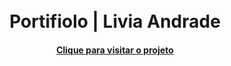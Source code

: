 <h1 align="center"> 
    <br> Portifiolo | Livia Andrade
</h1>

<h4 align="center"><a href="#">Clique para visitar o projeto</a></h4>
